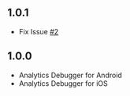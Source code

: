 ## 1.0.1
* Fix Issue [#2](https://github.com/chandrabezzo/analytics_debugger/issues/2)

## 1.0.0
* Analytics Debugger for Android
* Analytics Debugger for iOS

